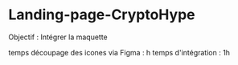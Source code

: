 # Landing-page-CryptoHype

Objectif : Intégrer la maquette

temps découpage des icones via Figma : h
temps d'intégration : 1h
